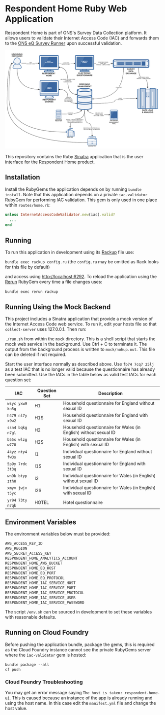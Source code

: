 # Respondent Home Ruby Web Application
Respondent Home is part of ONS's Survey Data Collection platform. It allows users to validate their Internet Access Code (IAC) and forwards
them to the [ONS eQ Survey Runner](https://github.com/ONSdigital/eq-survey-runner) upon successful validation.

![The ONS Survey Data Collection platform](/images/sdc_platform.png?raw=true)

This repository contains the Ruby [Sinatra](http://www.sinatrarb.com/) application that is the user interface for the Respondent Home product.

## Installation
Install the RubyGems the application depends on by running `bundle install`. Note that this application depends on a private `iac-validator` RubyGem for performing IAC validation. This gem is only used in one place within `routes/home.rb`:

```ruby
unless InternetAccessCodeValidator.new(iac).valid?
  ...
end
```

## Running
To run this application in development using its [Rackup](http://rack.github.io/) file use:

  `bundle exec rackup config.ru` (the `config.ru` may be omitted as Rack looks for this file by default)

and access using [http://localhost:9292](http://localhost:9292). To reload the application using the [Rerun](https://github.com/alexch/rerun) RubyGem every time a file changes uses:

  `bundle exec rerun rackup`

## Running Using the Mock Backend
This project includes a Sinatra application that provide a mock version of the Internet Access Code web service. To run it, edit your hosts file so that `collect-server` uses 127.0.0.1. Then run:

  `./run.sh` from within the `mock` directory. This is a shell script that starts the mock web service in the background. Use Ctrl + C to terminate it. The output from the background process is written to `mock/nohup.out`. This file can be deleted if not required.

Start the user interface normally as described above. Use `fb74 7cq7 25lj` as a test IAC that is no longer valid because the questionnaire has already been submitted. Use the IACs in the table below as valid test IACs for each question set:

<table>
  <thead>
    <tr>
      <th>IAC</th>
      <th>Question Set</th>
      <th>Description</th>
    </tr>
  </thead>
  <tbody>
    <tr>
      <td><code>wsyc yxw9 kn5g</code></td>
      <td>H1</td>
      <td>Household questionnaire for England without sexual ID</td>
    </tr>
    <tr>
      <td><code>h479 nl7y x9w2</code></td>
      <td>H1S</td>
      <td>Household questionnaire for England with sexual ID</td>
    </tr>
    <tr>
      <td><code>ssn4 bqkg n7gl</code></td>
      <td>H2</td>
      <td>Household questionnaire for Wales (in English) without sexual ID</td>
    </tr>
    <tr>
      <td><code>b55s wlzg w778</code></td>
      <td>H2S</td>
      <td>Household questionnaire for Wales (in English) with sexual ID</td>
    </tr>
    <tr>
      <td><code>4kyz nty4 fw3s</code></td>
      <td>I1</td>
      <td>Individual questionnaire for England without sexual ID</td>
    </tr>
    <tr>
      <td><code>5p9y 7rdc 3t3q</code></td>
      <td>I1S</td>
      <td>Individual questionnaire for England with sexual ID</td>
    </tr>
    <tr>
      <td><code>wn9k btyp zth8</code></td>
      <td>I2</td>
      <td>Individual questionnaire for Wales (in English) without sexual ID</td>
    </tr>
    <tr>
      <td><code>xmyv jwjv t5yc</code></td>
      <td>I2S</td>
      <td>Individual questionnaire for Wales (in English) with sexual ID</td>
    </tr>
    <tr>
      <td><code>yr94 73ty n7qk</code></td>
      <td>HOTEL</td>
      <td>Hotel questionnaire</td>
    </tr>
  </tbody>
</table>

## Environment Variables
The environment variables below must be provided:

```
AWS_ACCESS_KEY_ID
AWS_REGION
AWS_SECRET_ACCESS_KEY
RESPONDENT_HOME_ANALYTICS_ACCOUNT
RESPONDENT_HOME_AWS_BUCKET
RESPONDENT_HOME_EQ_HOST
RESPONDENT_HOME_EQ_PORT
RESPONDENT_HOME_EQ_PROTOCOL
RESPONDENT_HOME_IAC_SERVICE_HOST
RESPONDENT_HOME_IAC_SERVICE_PORT
RESPONDENT_HOME_IAC_SERVICE_PROTOCOL
RESPONDENT_HOME_IAC_SERVICE_USER
RESPONDENT_HOME_IAC_SERVICE_PASSWORD
```

The script `/env.sh` can be sourced in development to set these variables with reasonable defaults.

## Running on Cloud Foundry
Before pushing the application bundle, package the gems, this is required as the Cloud Foundry instance cannot see the private RubyGems server where the `iac-validator` gem is hosted:

```
bundle package --all
cf push
```

### Cloud Foundry Troubleshooting
You may get an error message saying `The host is taken: respondent-home-ui`. This is caused because an instance of the app is already running and using the host name. In this case edit the `manifest.yml` file and change the host value.
